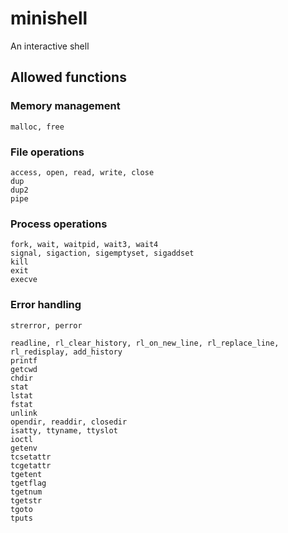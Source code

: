 # minishell
An interactive shell


## Allowed functions
###	Memory management
	malloc, free

###	File operations
	access, open, read, write, close
	dup
	dup2
	pipe

### Process operations
	fork, wait, waitpid, wait3, wait4
	signal, sigaction, sigemptyset, sigaddset
	kill
	exit
	execve

### Error handling
	strerror, perror

	readline, rl_clear_history, rl_on_new_line, rl_replace_line, rl_redisplay, add_history
	printf
	getcwd
	chdir
	stat
	lstat
	fstat
	unlink
	opendir, readdir, closedir
	isatty, ttyname, ttyslot
	ioctl
	getenv
	tcsetattr
	tcgetattr
	tgetent
	tgetflag
	tgetnum
	tgetstr
	tgoto
	tputs